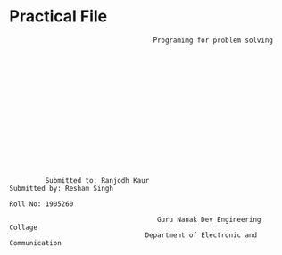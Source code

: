 #                                                 Practical File
                                        Programimg for problem solving 
                                        
                                        
                                        
                                        
                                        
                                        
                                        
                                        
                                        
                                        
                                        
                                        
                                        
                                        
                                        
                                        
             
             Submitted to: Ranjodh Kaur                                                 Submitted by: Resham Singh
                                                                                        Roll No: 1905260
                                     
                                         Guru Nanak Dev Engineering Collage 
                                      Department of Electronic and Communication  
